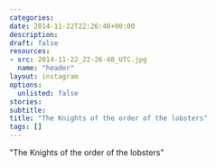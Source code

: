 ```yaml
---
categories:
date: 2014-11-22T22:26:48+00:00
description:
draft: false
resources:
- src: 2014-11-22_22-26-48_UTC.jpg
  name: "header"
layout: instagram
options:
  unlisted: false
stories:
subtitle:
title: "The Knights of the order of the lobsters"
tags: []
---
```


"The Knights of the order of the lobsters"
